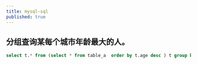```yaml
---
title: mysql-sql
published: true
---
```


## 分组查询某每个城市年龄最大的人。
```sql
select t.* from (select * from table_a  order by t.age desc ) t group by t.city_id;
```

